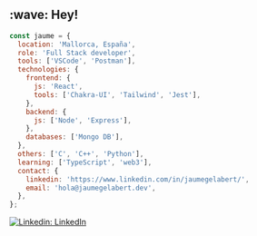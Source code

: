 <div>
  <h2>:wave: Hey!</h2>
</div>

```javascript
const jaume = {
  location: 'Mallorca, España',
  role: 'Full Stack developer',
  tools: ['VSCode', 'Postman'],
  technologies: {
    frontend: {
      js: 'React',
      tools: ['Chakra-UI', 'Tailwind', 'Jest'],
    },
    backend: {
      js: ['Node', 'Express'],
    },
    databases: ['Mongo DB'],
  },
  others: ['C', 'C++', 'Python'],
  learning: ['TypeScript', 'web3'],
  contact: {
    linkedin: 'https://www.linkedin.com/in/jaumegelabert/',
    email: 'hola@jaumegelabert.dev',
  },
};
```

[![Linkedin: LinkedIn](https://img.shields.io/badge/-jaumegelabert-blue?style=flat-square&logo=Linkedin&logoColor=white&link=https://www.linkedin.com/in/jaumegelabert/)](https://www.linkedin.com/in/jaumegelabert/)
